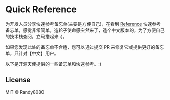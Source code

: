 Quick Reference
===

为开发人员分享快速参考备忘单(主要是方便自己)，在看到 [Reference](https://github.com/Randy8080/reference) 快速参考备忘单，感觉非常简单，造轮子使命感突然来了，造个中文版本的，为了方便自己的技术栈查阅，立马撸起来 :)。

如果您发现此处的备忘单不合适，您可以通过提交 PR 来修复它或提供更好的备忘单，只针对【中文】用户。

以下是开源天使提供的一些备忘单和快速参考。:)

## License

MIT © Randy8080

